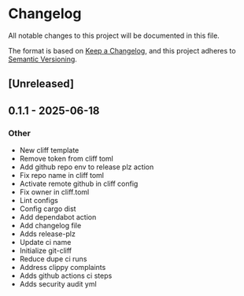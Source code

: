 # Changelog

All notable changes to this project will be documented in this file.

The format is based on [Keep a Changelog](https://keepachangelog.com/en/1.0.0/),
and this project adheres to [Semantic Versioning](https://semver.org/spec/v2.0.0.html).

## [Unreleased]
## 0.1.1 - 2025-06-18
### Other
- New cliff template
- Remove token from cliff toml
- Add github repo env to release plz action
- Fix repo name in cliff toml
- Activate remote github in cliff config
- Fix owner in cliff.toml
- Lint configs
- Config cargo dist
- Add dependabot action
- Add changelog file
- Adds release-plz
- Update ci name
- Initialize git-cliff
- Reduce dupe ci runs
- Address clippy complaints
- Adds github actions ci steps
- Adds security audit yml

